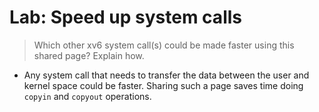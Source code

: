 # Lab: Speed up system calls
> Which other xv6 system call(s) could be made faster using this shared page? Explain how.
- Any system call that needs to transfer the data between the user and kernel space could be faster. Sharing such a page saves time doing `copyin` and `copyout` operations.
